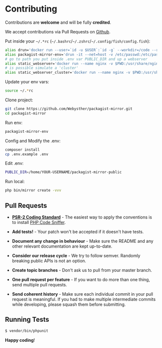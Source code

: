# Contributing

Contributions are **welcome** and will be fully **credited**.

We accept contributions via Pull Requests on [Github](https://github.com/Webysther/packagist-mirror).

Put inside your `~/.*rc` (`~/.bashrc`/`~/.zshrc`/`~/.config/fish/config.fish`):
```bash
alias drun='docker run --user=`id -u $USER`:`id -g` --workdir=/code --rm -v $(pwd):/code -v $HOME:/home/YOUR-USERNAME'
alias packagist-mirror-env='drun -it --net=host -v /etc/passwd:/etc/passwd:ro -v /etc/group:/etc/group:ro webysther/composer-debian bash'
# go to path you put inside .env var PUBLIC_DIR and up a webserver
alias static_webserver='docker run --name nginx -v $PWD:/usr/share/nginx/html:ro -p 80:80 -d nginx'
# is possible simulate a 'cluster'
alias static_webserver_cluster='docker run --name nginx -v $PWD:/usr/share/nginx/html:ro -p 85:80 -d nginx;docker run --name nginx -v $PWD:/usr/share/nginx/html:ro -p 86:80 -d nginx'
```

Update your env vars:
```bash
source ~/.*rc
```

Clone project:
```bash
git clone https://github.com/Webysther/packagist-mirror.git
cd packagist-mirror
```

Run env:
```bash
packagist-mirror-env
```

Config and Modify the .env:
```bash
composer install
cp .env.example .env
```

Edit .env:
```bash
PUBLIC_DIR=/home/YOUR-USERNAME/packagist-mirror-public
```

Run local:
```bash
php bin/mirror create -vvv
```

## Pull Requests

- **[PSR-2 Coding Standard](https://github.com/php-fig/fig-standards/blob/master/accepted/PSR-2-coding-style-guide.md)** - The easiest way to apply the conventions is to install [PHP Code Sniffer](http://pear.php.net/package/PHP_CodeSniffer).

- **Add tests!** - Your patch won't be accepted if it doesn't have tests.

- **Document any change in behaviour** - Make sure the README and any other relevant documentation are kept up-to-date.

- **Consider our release cycle** - We try to follow semver. Randomly breaking public APIs is not an option.

- **Create topic branches** - Don't ask us to pull from your master branch.

- **One pull request per feature** - If you want to do more than one thing, send multiple pull requests.

- **Send coherent history** - Make sure each individual commit in your pull request is meaningful. If you had to make multiple intermediate commits while developing, please squash them before submitting.


## Running Tests

``` bash
$ vendor/bin/phpunit
```


**Happy coding**!
